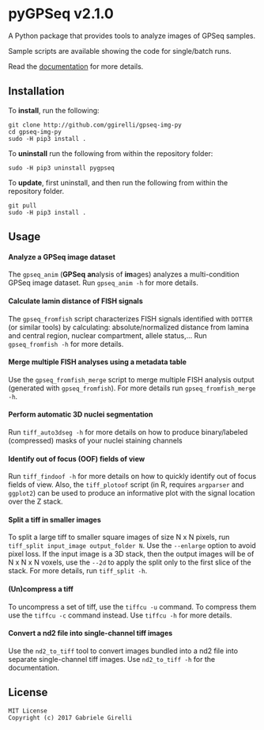 pyGPSeq v2.1.0
=======================

A Python package that provides tools to analyze images of GPSeq samples.

Sample scripts are available showing the code for single/batch runs.

Read the [documentation](https://github.com/ggirelli/gpseq-img-py/wiki) for more details.

Installation
-------------

To **install**, run the following:

```
git clone http://github.com/ggirelli/gpseq-img-py
cd gpseq-img-py
sudo -H pip3 install .
```

To **uninstall** run the following from within the repository folder:

```
sudo -H pip3 uninstall pygpseq
```

To **update**, first uninstall, and then run the following from within the repository folder.

```
git pull
sudo -H pip3 install .
```

Usage
----------

#### Analyze a GPSeq image dataset

The `gpseq_anim` (**GPSeq** **an**alysis of **im**ages) analyzes a multi-condition GPSeq image dataset. Run `gpseq_anim -h` for more details.

#### Calculate lamin distance of FISH signals

The `gpseq_fromfish` script characterizes FISH signals identified with `DOTTER` (or similar tools) by calculating: absolute/normalized distance from lamina and central region, nuclear compartment, allele status,... Run `gpseq_fromfish -h` for more details.

#### Merge multiple FISH analyses using a metadata table

Use the `gpseq_fromfish_merge` script to merge multiple FISH analysis output (generated with `gpseq_fromfish`). For more details run `gpseq_fromfish_merge -h`.

#### Perform automatic 3D nuclei segmentation

Run `tiff_auto3dseg -h` for more details on how to produce binary/labeled (compressed) masks of your nuclei staining channels

#### Identify out of focus (OOF) fields of view

Run `tiff_findoof -h` for more details on how to quickly identify out of focus fields of view. Also, the `tiff_plotoof` script (in R, requires `argparser` and `ggplot2`) can be used to produce an informative plot with the signal location over the Z stack.

#### Split a tiff in smaller images

To split a large tiff to smaller square images of size N x N pixels, run `tiff_split input_image output_folder N`. Use the `--enlarge` option to avoid pixel loss. If the input image is a 3D stack, then the output images will be of N x N x N voxels, use the `--2d` to apply the split only to the first slice of the stack. For more details, run `tiff_split -h`.

#### (Un)compress a tiff

To uncompress a set of tiff, use the `tiffcu -u` command. To compress them use the `tiffcu -c` command instead. Use `tiffcu -h` for more details.

#### Convert a nd2 file into single-channel tiff images

Use the `nd2_to_tiff` tool to convert images bundled into a nd2 file into separate single-channel tiff images. Use `nd2_to_tiff -h` for the documentation.

License
---

```
MIT License
Copyright (c) 2017 Gabriele Girelli
```